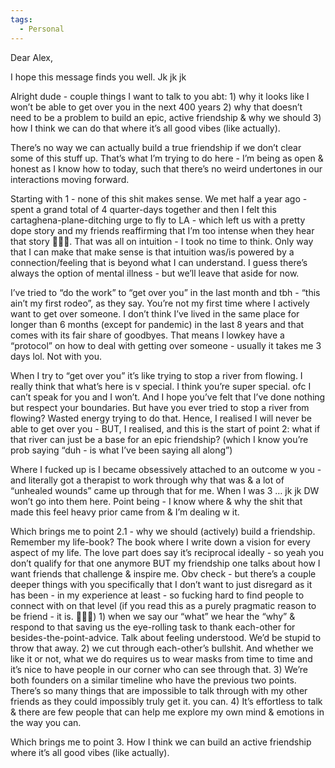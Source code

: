 ```yaml
---
tags:
  - Personal
---
```

Dear Alex,

I hope this message finds you well. Jk jk jk

Alright dude - couple things I want to talk to you abt: 1) why it looks like I won’t be able to get over you in the next 400 years 2) why that doesn’t need to be a problem to build an epic, active friendship & why we should 3) how I think we can do that where it’s all good vibes (like actually).

There’s no way we can actually build a true friendship if we don’t clear some of this stuff up. That’s what I’m trying to do here - I’m being as open & honest as I know how to today, such that there’s no weird undertones in our interactions moving forward.

Starting with 1 - none of this shit makes sense. We met half a year ago - spent a grand total of 4 quarter-days together and then I felt this cartaghena-plane-ditching urge to fly to LA - which left us with a pretty dope story and my friends reaffirming that I’m too intense when they hear that story 🤷🏼‍♂️. That was all on intuition - I took no time to think. Only way that I can make that make sense is that intuition was/is powered by a connection/feeling that is beyond what I can understand. I guess there’s always the option of mental illness - but we’ll leave that aside for now.

I’ve tried to “do the work” to “get over you” in the last month and tbh - “this ain’t my first rodeo”, as they say. You’re not my first time where I actively want to get over someone. I don’t think I’ve lived in the same place for longer than 6 months (except for pandemic) in the last 8 years and that comes with its fair share of goodbyes. That means I lowkey have a “protocol” on how to deal with getting over someone - usually it takes me 3 days lol. Not with you.

When I try to “get over you” it’s like trying to stop a river from flowing. I really think that what’s here is v special. I think you’re super special. ofc I can’t speak for you and I won’t. And I hope you’ve felt that I’ve done nothing but respect your boundaries. But have you ever tried to stop a river from flowing? Wasted energy trying to do that. Hence, I realised I will never be able to get over you - BUT, I realised, and this is the start of point 2: what if that river can just be a base for an epic friendship? (which I know you’re prob saying “duh - is what I’ve been saying all along”)

Where I fucked up is I became obsessively attached to an outcome w you - and literally got a therapist to work through why that was & a lot of “unhealed wounds” came up through that for me. When I was 3 … jk jk DW won’t go into them here. Point being - I know where & why the shit that made this feel heavy prior came from & I’m dealing w it.

Which brings me to point 2.1 - why we should (actively) build a friendship. Remember my life-book? The book where I write down a vision for every aspect of my life. The love part does say it’s reciprocal ideally - so yeah you don’t qualify for that one anymore BUT my friendship one talks about how I want friends that challenge & inspire me. Obv check - but there’s a couple deeper things with you specifically that I don’t want to just disregard as it has been - in my experience at least - so fucking hard to find people to connect with on that level (if you read this as a purely pragmatic reason to be friend - it is. 🤷🏼‍♂️) 1) when we say our “what” we hear the “why” & respond to that saving us the eye-rolling task to thank each-other for besides-the-point-advice. Talk about feeling understood. We’d be stupid to throw that away. 2) we cut through each-other’s bullshit. And whether we like it or not, what we do requires us to wear masks from time to time and it’s nice to have people in our corner who can see through that. 3) We’re both founders on a similar timeline who have the previous two points. There’s so many things that are impossible to talk through with my other friends as they could impossibly truly get it. you can. 4) It’s effortless to talk & there are few people that can help me explore my own mind & emotions in the way you can.

Which brings me to point 3. How I think we can build an active friendship where it’s all good vibes (like actually).